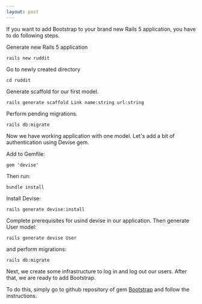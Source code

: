 ```yaml
---
layout: post
---
```


If you want to add Bootstrap to your brand new Rails 5 application, you have to do following steps.

Generate new Rails 5 application

```
rails new ruddit
```

Go to newly created directory

```
cd ruddit
```

Generate scaffold for our first model.

```
rails generate scaffold Link name:string url:string
```

Perform pending migrations.


```
rails db:migrate
```

Now we have working application with one model. Let's add a bit of authentication using Devise gem.

Add to Gemfile:

```
gem 'devise'
```

Then run:

```
bundle install
```

Install Devise:

```
rails generate devise:install 
```

Complete prerequisites for usind devise in our application. Then generate User model:

```
rails generate devise User
```

and perform migrations:

```
rails db:migrate
```

Next, we create some infrastructure to log in and log out our users. After that, we are ready to add Bootstrap.

To do this, simply go to github repository of gem [Bootstrap](https://github.com/twbs/bootstrap-rubygem) and follow the instructions.
